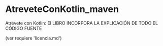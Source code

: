 # AtreveteConKotlin_maven
Atrévete con Kotlin: El LIBRO INCORPORA LA EXPLICACIÓN DE TODO EL CÓDIGO FUENTE

(ver requiere 'licencia.md')

